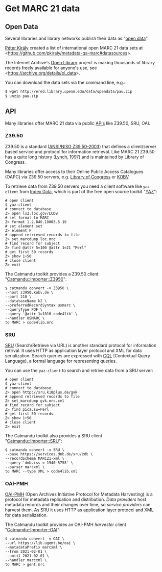 # Get MARC 21 data

## Open Data

Several libraries and library networks publish their data as "[open data](https://en.wikipedia.org/wiki/Open_data)". 

[Péter Király](https://github.com/pkiraly) created a list of international open MARC 21 data sets at &lt;https://github.com/pkiraly/metadata-qa-marc#datasources&gt;.

The Internet Archive's [Open Library](http://openlibrary.org/) project is making thousands of library records freely available for anyone's use, see &lt;https://archive.org/details/ol_data&gt;.

You can download the data sets via the command line, e.g.:

```bash
$ wget http://ered.library.upenn.edu/data/opendata/pau.zip
$ unzip pau.zip
```

## API

Many libraries offer MARC 21 data via public [APIs](https://en.wikipedia.org/wiki/API) like Z39.50, SRU, OAI.

### Z39.50

Z39.50 is a standard ([ANSI/NISO Z39.50-2003](https://www.loc.gov/z3950/agency/Z39-50-2003.pdf)) that defines a client/server based service and protocol for information retrieval. Like MARC 21 Z39.50 has a quite long history ([Lynch, 1997](http://www.dlib.org/dlib/april97/04lynch.html)) and is maintained by Library of Congress.

Many libraries offer access to their Online Public Access Catalogues (OAPC) via Z39.50 servers, e.g. [Library of Congress](https://www.loc.gov/z3950/lcserver.html) or [KOBV](https://www.kobv.de/services/recherche/z39-50/). 

To retrieve data from Z39.50 servers you need a client software like `yaz-client` from [Index Data](https://www.indexdata.com/), which is part of the free open source toolkit "[YAZ](https://www.indexdata.com/resources/software/yaz/)":

```terminal
# open client
$ yaz-client
# connect to database
Z> open lx2.loc.gov/LCDB
# set format to MARC
Z> format 1.2.840.10003.5.10
# set element set
Z> element F
# append retrieved records to file
Z> set_marcdump loc.mrc
# find record for subject
Z> find @attr 5=100 @attr 1=21 "Perl"
# get first 50 records
Z> show 1+50
# close client
Z> exit
```


The Catmandu toolkit provides a Z39.50 client "[Catmandu::Importer::Z3950](https://metacpan.org/pod/Catmandu::Importer::Z3950)":

```terminal
$ catmandu convert -v Z3950 \
--host z3950.kobv.de \
--port 210 \
--databaseName k2 \
--preferredRecordSyntax usmarc \
--queryType PQF \
--query '@attr 1=1016 code4lib' \
--handler USMARC \
to MARC > code4lib.mrc
```

### SRU

[SRU](https://www.loc.gov/standards/sru/) (Search/Retrieve via URL) is another standard protocol for information retrival. It uses HTTP as application layer protocol and XML for data serialization. Search queries are expressed with [CQL](https://www.loc.gov/standards/sru/cql/index.html) (Contextual Query Language), a formal language for representing queries.

You can use the `yaz-client` to search and retrive data from a SRU server:

```terminal
# open client
$ yaz-client
# connect to database
Z> open http://sru.k10plus.de/gvk
# append retrieved records to file
Z> set_marcdump gvk.mrc.xml
# find record for subject
Z> find pica.sw=Perl
# get first 50 records
Z> show 1+50
# close client
Z> exit
```


The Catmandu toolkit also provides a SRU client "[Catmandu::Importer::SRU](https://metacpan.org/pod/Catmandu::Importer::SRU)":

```terminal
$ catmandu convert -v SRU \
--base https://services.dnb.de/sru/zdb \
--recordSchema MARC21-xml \
--query 'dnb.iss = 1940-5758' \
--parser marcxml \
to MARC --type XML > code4lib.xml
```

### OAI-PMH

[OAI-PMH](https://www.openarchives.org/OAI/openarchivesprotocol.html) (Open Archives Initiative Protocol for Metadata Harvesting) is a protocol for metadata replication and distribution. _Data providers_ host metadata records and their changes over time, so _service providers_ can harvest them. As SRU it uses HTTP as application layer protocol and XML for data serialization.  

The Catmandu toolkit provides an OAI-PMH _harvester_ client "[Catmandu::Importer::OAI](https://metacpan.org/pod/Catmandu::Importer::SRU)":


```terminal
$ catmandu convert -v OAI \
--url https://lib.ugent.be/oai \
--metadataPrefix marcxml \
--from 2021-02-01 \
--until 2021-02-01 \
--handler marcxml \
to MARC > gent.mrc
```
